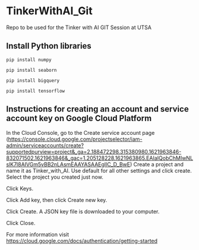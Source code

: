 # TinkerWithAI_Git
Repo to be used for the Tinker with AI GIT Session at UTSA



## Install Python libraries
```pip install numpy```

```pip install seaborn```

```pip install bigquery```


```pip install tensorflow```


## Instructions for creating an account and service account key on Google Cloud Platform
In the Cloud Console, go to the Create service account page (https://console.cloud.google.com/projectselector/iam-admin/serviceaccounts/create?supportedpurview=project&_ga=2.188472298.315380980.1621963846-832071502.1621963846&_gac=1.205128228.1621963865.EAIaIQobChMIwNLslK7l8AIVGm5vBB2nLAsmEAAYASAAEgIlC_D_BwE)
Create a project and name it as Tinker_with_AI. Use default for all other settings and click create.
Select the project you created just now.

Click Keys.

Click Add key, then click Create new key.

Click Create. A JSON key file is downloaded to your computer.

Click Close.

For more information visit https://cloud.google.com/docs/authentication/getting-started

